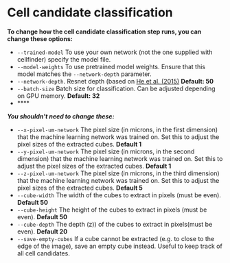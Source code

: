 # Cell candidate classification

**To change how the cell candidate classification step runs, you can change these options:**

* `--trained-model` To use your own network \(not the one supplied with cellfinder\) specify the model file.
* `--model-weights` To use pretrained model weights. Ensure that this model matches the `--network-depth` parameter.
* `--network-depth`. Resnet depth \(based on [He et al. \(2015\)](https://arxiv.org/abs/1512.03385) **Default: 50**
* `--batch-size` Batch size for classification. Can be adjusted depending on GPU memory. **Default: 32**
* \*\*\*\*

_**You shouldn't need to change these:**_

* `--x-pixel-um-network` The pixel size \(in microns, in the first dimension\) that the machine learning network was trained on.  Set this to adjust the pixel sizes of the extracted cubes. **Default 1**
* `--y-pixel-um-network` The pixel size \(in microns, in the second dimension\) that the machine learning network was trained on.  Set this to adjust the pixel sizes of the extracted cubes. **Default 1**
* `--z-pixel-um-network` The pixel size \(in microns, in the third dimension\) that the machine learning network was trained on.  Set this to adjust the pixel sizes of the extracted cubes. **Default 5**
* `--cube-width` The width of the cubes to extract in pixels \(must be even\). **Default 50**
* `--cube-height` The height of the cubes to extract in pixels \(must be even\). **Default 50**
* `--cube-depth` The depth \(z\)\) of the cubes to extract in pixels\(must be even\). **Default 20**
* `--save-empty-cubes` If a cube cannot be extracted \(e.g. to close to the edge of the image\), save an empty cube instead. Useful to keep track of all cell candidates.



